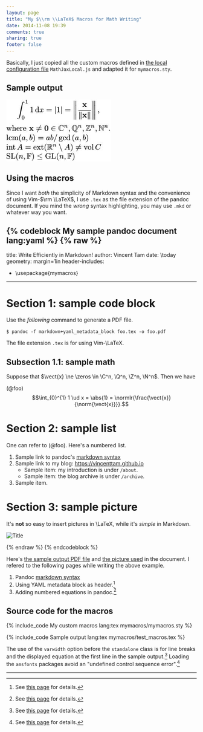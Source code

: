 ```yaml
---
layout: page
title: "My $\\rm \\LaTeX$ Macros for Math Writing"
date: 2014-11-08 19:39
comments: true
sharing: true
footer: false
---
```


Basically, I just copied all the custom macros defined in
[the local configuration file][MathJaxLoc] `MathJaxLocal.js` and
adapted it for `mymacros.sty`.

Sample output
---

![sample](/images/posts/mymacros/sample.jpg)

Using the macros
---

Since I want *both* the simplicity of Markdown syntax and the
convenience of using Vim-$\rm \LaTeX$, I use `.tex` as the file
extension of the pandoc document.  If you mind the *wrong* syntax
highlighting, you may use `.mkd` or whatever way you want.

{% codeblock My sample pandoc document lang:yaml %}
{% raw %}
---
title: Write Efficiently in Markdown!
author: Vincent Tam
date: \today
geometry: margin=1in
header-includes:
- \usepackage{mymacros}
---

# Section 1: sample code block

Use the *following* command to generate a PDF file.

    $ pandoc -f markdown+yaml_metadata_block foo.tex -o foo.pdf

The file extension `.tex` is for using Vim-\LaTeX.

## Subsection 1.1: sample math

Suppose that $\vect{x} \ne \zeros \in \C^n, \Q^n, \Z^n, \N^n$.  Then
we have

(@foo) $$\int_{0}^{1} 1 \ud x = \abs{1} =
\normlr{\frac{\vect{x}}{\norm{\vect{x}}}}.$$

# Section 2: sample list

One can refer to (@foo).  Here's a numbered list.

1. Sample link to pandoc's [markdown syntax][pandoc_markdown]
2. Sample link to my blog: <https://vincenttam.github.io>
    - Sample item: my introduction is under `/about`.
    - Sample item: the blog archive is under `/archive`.
3. Sample item.

# Section 3: sample picture

It's **not** so easy to insert pictures in \LaTeX, while it's *simple* in
Markdown.

![Title](fig1.png)

[pandoc_markdown]: http://johnmacfarlane.net/pandoc/demo/example9/pandocs-markdown.html
{% endraw %}
{% endcodeblock %}

Here's [the sample output PDF file][output_pdf] and
[the picture used][output_png] in the document.  I refered to the
following pages while writing the above example.

1. Pandoc [markdown syntax][pandoc_markdown]
2. Using YAML metadata block as header.[^yaml_metadata_block]
3. Adding numbered equations in pandoc.[^pandoc_num_eq]

Source code for the macros
---

{% include_code My custom macros lang:tex mymacros/mymacros.sty %}

{% include_code Sample output lang:tex mymacros/test_macros.tex %}

The use of the `varwidth` option before the `standalone` class is for
line breaks and the displayed equation at the first line in the sample
output.[^varwidth]  Loading the `amsfonts` packages avoid an
"undefined control sequence error".[^amsfonts]

---
[^varwidth]: See [this page][texse82736] for details.
[^amsfonts]: See [this page][texse38771] for details.
[^yaml_metadata_block]: See [this page][texse139139] for details.
[^yaml_metadata_block]: See [this page][texse139139] for details.
[^pandoc_num_eq]: See [this page][texse111868] for details.

[MathJaxLoc]: /javascripts/MathJaxLocal.js
[output_pdf]: /downloads/foo.pdf
[output_png]: /images/posts/mymacros/fig1.png
[pandoc_markdown]: http://johnmacfarlane.net/pandoc/demo/example9/pandocs-markdown.html
[texse82736]: http://tex.stackexchange.com/a/82736 "\documentclass[convert]{standalone} ignores linebreak"
[texse38771]: http://tex.stackexchange.com/a/38771 "\mathbb{Z} yields undefined control sequence error"
[texse139139]: http://tex.stackexchange.com/q/139139 "Adding headers and footers using Pandoc"
[texse111868]: http://tex.stackexchange.com/q/111868 "Pandoc: How can I get numbered LaTeX equations to show up in both PDF and HTML output"
